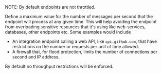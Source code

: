 NOTE: By default endpoints are not throttled.

Define a maximum value for the number of messages per second that the endpoint will process at any given time. This will help avoiding the endpoint from overloading sensitive resources that it's using like web-services, databases, other endpoints etc. Some examples would include

 * An integration endpoint calling a web API, like `api.github.com`, that have restrictions on the number or requests per unit of time allowed.
 * A firewall that, for flood protection, limits the number of connections per second and IP address.

By default no throughput restrictions will be enforced.
